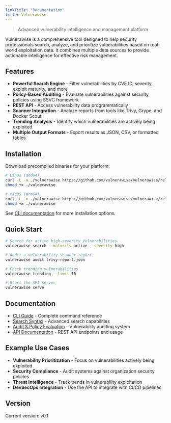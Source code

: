 ```yaml
---
linkTitle: "Documentation"
title: Vulnerawise
---
```


> Advanced vulnerability intelligence and management platform

Vulnerawise is a comprehensive tool designed to help security professionals search, analyze, and prioritize vulnerabilities based on real-world exploitation data. It combines multiple data sources to provide actionable intelligence for effective risk management.

## Features

- **Powerful Search Engine** - Filter vulnerabilities by CVE ID, severity, exploit maturity, and more
- **Policy-Based Auditing** - Evaluate vulnerabilities against security policies using SSVC framework
- **REST API** - Access vulnerability data programmatically
- **Scanner Integration** - Analyze reports from tools like Trivy, Grype, and Docker Scout
- **Trending Analysis** - Identify which vulnerabilities are actively being exploited
- **Multiple Output Formats** - Export results as JSON, CSV, or formatted tables

## Installation

Download precompiled binaries for your platform:

```bash
# Linux (amd64)
curl -L -o ./vulnerawise https://github.com/vulnerawise/vulnerawise/releases/download/v0.1/vulnerawise-linux-amd64
chmod +x ./vulnerawise

# macOS (arm64)
curl -L -o ./vulnerawise https://github.com/vulnerawise/vulnerawise/releases/download/v0.1/vulnerawise-darwin-arm64
chmod +x ./vulnerawise
```

See [CLI documentation](cli) for more installation options.

## Quick Start

```bash
# Search for active high-severity vulnerabilities
vulnerawise search --maturity active --severity high

# Audit a vulnerability scanner report
vulnerawise audit trivy-report.json

# Check trending vulnerabilities
vulnerawise trending --limit 10

# Start the API server
vulnerawise serve
```

## Documentation

- [CLI Guide](cli) - Complete command reference
- [Search Syntax](search) - Advanced search capabilities
- [Audit & Policy Evaluation](audit) - Vulnerability auditing system
- [API Documentation](api) - REST API endpoints and usage

## Example Use Cases

- **Vulnerability Prioritization** - Focus on vulnerabilities actively being exploited
- **Security Compliance** - Audit systems against organization security policies
- **Threat Intelligence** - Track trends in vulnerability exploitation
- **DevSecOps Integration** - Use the API to integrate with CI/CD pipelines

## Version

Current version: v0.1